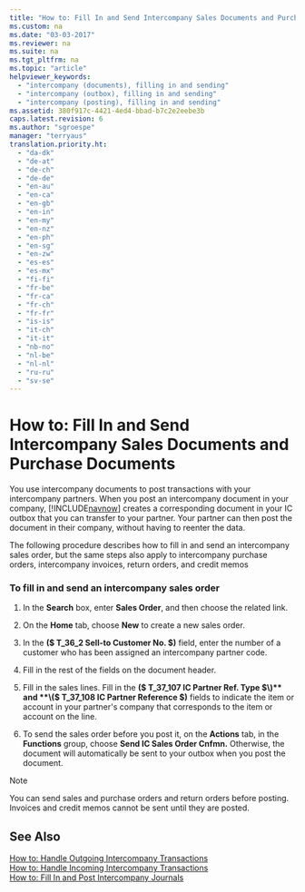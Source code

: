 ```yaml
---
title: "How to: Fill In and Send Intercompany Sales Documents and Purchase Documents"
ms.custom: na
ms.date: "03-03-2017"
ms.reviewer: na
ms.suite: na
ms.tgt_pltfrm: na
ms.topic: "article"
helpviewer_keywords: 
  - "intercompany (documents), filling in and sending"
  - "intercompany (outbox), filling in and sending"
  - "intercompany (posting), filling in and sending"
ms.assetid: 380f917c-4421-4ed4-bbad-b7c2e2eebe3b
caps.latest.revision: 6
ms.author: "sgroespe"
manager: "terryaus"
translation.priority.ht: 
  - "da-dk"
  - "de-at"
  - "de-ch"
  - "de-de"
  - "en-au"
  - "en-ca"
  - "en-gb"
  - "en-in"
  - "en-my"
  - "en-nz"
  - "en-ph"
  - "en-sg"
  - "en-zw"
  - "es-es"
  - "es-mx"
  - "fi-fi"
  - "fr-be"
  - "fr-ca"
  - "fr-ch"
  - "fr-fr"
  - "is-is"
  - "it-ch"
  - "it-it"
  - "nb-no"
  - "nl-be"
  - "nl-nl"
  - "ru-ru"
  - "sv-se"
---
```

# How to: Fill In and Send Intercompany Sales Documents and Purchase Documents
You use intercompany documents to post transactions with your intercompany partners. When you post an intercompany document in your company, [!INCLUDE[navnow](../ApplicationDesign/includes/navnow_md.md)] creates a corresponding document in your IC outbox that you can transfer to your partner. Your partner can then post the document in their company, without having to reenter the data.  
  
 The following procedure describes how to fill in and send an intercompany sales order, but the same steps also apply to intercompany purchase orders, intercompany invoices, return orders, and credit memos  
  
### To fill in and send an intercompany sales order  
  
1.  In the **Search** box, enter **Sales Order**, and then choose the related link.  
  
2.  On the **Home** tab, choose **New** to create a new sales order.  
  
3.  In the **\($ T\_36\_2 Sell\-to Customer No. $\)** field, enter the number of a customer who has been assigned an intercompany partner code.  
  
4.  Fill in the rest of the fields on the document header.  
  
5.  Fill in the sales lines. Fill in the **\($ T\_37\_107 IC Partner Ref. Type $\)** and **\($ T\_37\_108 IC Partner Reference $\)** fields to indicate the item or account in your partner's company that corresponds to the item or account on the line.  
  
6.  To send the sales order before you post it, on the **Actions** tab, in the **Functions** group, choose **Send IC Sales Order Cnfmn.** Otherwise, the document will automatically be sent to your outbox when you post the document.  
  
> [!NOTE]  
>  You can send sales and purchase orders and return orders before posting. Invoices and credit memos cannot be sent until they are posted.  
  
## See Also  
 [How to: Handle Outgoing Intercompany Transactions](../Finance/how-to-handle-outgoing-intercompany-transactions.md)   
 [How to: Handle Incoming Intercompany Transactions](../Finance/how-to-handle-incoming-intercompany-transactions.md)   
 [How to: Fill In and Post Intercompany Journals](../Finance/how-to-fill-in-and-post-intercompany-journals.md)